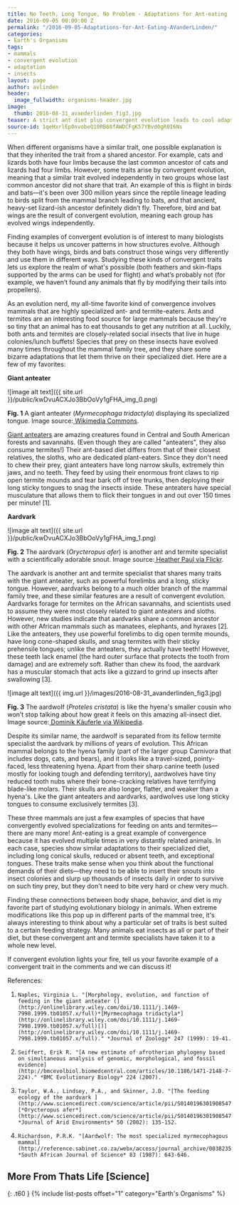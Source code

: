 ```yaml
---
title: No Teeth, Long Tongue, No Problem - Adaptations for Ant-eating
date: 2016-09-05 00:00:00 Z
permalink: "/2016-09-05-Adaptations-for-Ant-Eating-AVanderLinden/"
categories:
- Earth's Organisms
tags:
- mammals
- convergent evolution
- adaptation
- insects
layout: page
author: avlinden
header:
  image_fullwidth: organisms-header.jpg
image:
  thumb: 2016-08-31_avanderlinden_fig3.jpg
teaser: A strict ant diet plus convergent evolution leads to cool adaptations.
source-id: 1qeHxrlEp0nvobeQ10RB68fAWDCFgK57YBvd0gR0I6Ns
---
```


When different organisms have a similar trait, one possible explanation is that they inherited the trait from a shared ancestor.  For example, cats and lizards both have four limbs because the last common ancestor of cats and lizards had four limbs. However, some traits arise by convergent evolution, meaning that a similar trait evolved independently in two groups whose last common ancestor did not share that trait. An example of this is flight in birds and bats—it's been over 300 million years since the reptile lineage leading to birds split from the mammal branch leading to bats, and that ancient, heavy-set lizard-ish ancestor definitely didn’t fly. Therefore, bird and bat wings are the result of convergent evolution, meaning each group has evolved wings independently.

 

Finding examples of convergent evolution is of interest to many biologists because it helps us uncover patterns in how structures evolve. Although they both have wings, birds and bats construct those wings very differently and use them in different ways. Studying these kinds of convergent traits lets us explore the realm of what's possible (both feathers and skin-flaps supported by the arms can be used for flight) and what’s probably not (for example, we haven’t found any animals that fly by modifying their tails into propellers).  

 

As an evolution nerd, my all-time favorite kind of convergence involves mammals that are highly specialized ant- and termite-eaters. Ants and termites are an interesting food source for large mammals because they're so tiny that an animal has to eat thousands to get any nutrition at all. Luckily, both ants and termites are closely-related social insects that live in huge colonies/lunch buffets! Species that prey on these insects have evolved many times throughout the mammal family tree, and they share some bizarre adaptations that let them thrive on their specialized diet. Here are a few of my favorites:

 

**Giant anteater**

 ![image alt text]({{ site.url }}/public/kwDvuACXJo3BbOoVy1gFHA_img_0.png)

**Fig. 1** A giant anteater (*Myrmecophaga tridactyla*) displaying its specialized tongue. Image source:[ Wikimedia Commons](https://commons.wikimedia.org/wiki/File:Myrmecophaga_tridactyla_-Detroit_Zoo,_Michigan,_USA-8a.jpg).

 

[Giant anteaters](http://thatslifesci.com/2016-05-05-walking-with-giant-anteaters-nfalconi/) are amazing creatures found in Central and South American forests and savannahs. (Even though they are called "anteaters", they also consume termites!) Their ant-based diet differs from that of their closest relatives, the sloths, who are dedicated plant-eaters. Since they don't need to chew their prey, giant anteaters have long narrow skulls, extremely thin jaws, and no teeth. They feed by using their enormous front claws to rip open termite mounds and tear bark off of tree trunks, then deploying their long sticky tongues to snag the insects inside. These anteaters have special musculature that allows them to flick their tongues in and out over 150 times per minute! [1].

 

**Aardvark**

 

![image alt text]({{ site.url }}/public/kwDvuACXJo3BbOoVy1gFHA_img_1.png) 

**Fig. 2** The aardvark (*Orycteropus afer*) is another ant and termite specialist with a scientifically adorable snout. Image source:[ Heather Paul via Flickr](https://www.flickr.com/photos/warriorwoman531/9975218546).

 

The aardvark is another ant and termite specialist that shares many traits with the giant anteater, such as powerful forelimbs and a long, sticky tongue. However, aardvarks belong to a much older branch of the mammal family tree, and these similar features are a result of convergent evolution. Aardvarks forage for termites on the African savannahs, and scientists used to assume they were most closely related to giant anteaters and sloths. However, new studies indicate that aardvarks share a common ancestor with other African mammals such as manatees, elephants, and hyraxes [2]. Like the anteaters, they use powerful forelimbs to dig open termite mounds, have long cone-shaped skulls, and snag termites with their sticky prehensile tongues; unlike the anteaters, they actually have teeth! However, these teeth lack enamel (the hard outer surface that protects the tooth from damage) and are extremely soft. Rather than chew its food, the aardvark has a muscular stomach that acts like a gizzard to grind up insects after swallowing [3].

 

![image alt text]({{ img.url }}/images/2016-08-31_avanderlinden_fig3.jpg)

**Fig. 3** The aardwolf (*Proteles cristata*) is like the hyena's smaller cousin who won’t stop talking about how great it feels on this amazing all-insect diet. Image source:[ Dominik Käuferle via Wikipedia](https://en.wikipedia.org/wiki/Aardwolf#/media/File:Proteles_cristatus1.jpg).

 

 

Despite its similar name, the aardwolf is separated from its fellow termite specialist the aardvark by millions of years of evolution. This African mammal belongs to the hyena family (part of the larger group Carnivora that includes dogs, cats, and bears), and it looks like a travel-sized, pointy-faced, less threatening hyena. Apart from their sharp canine teeth (used mostly for looking tough and defending territory), aardwolves have tiny reduced tooth nubs where their bone-cracking relatives have terrifying blade-like molars. Their skulls are also longer, flatter, and weaker than a hyena's. Like the giant anteaters and aardvarks, aardwolves use long sticky tongues to consume exclusively termites [3]. 

 

These three mammals are just a few examples of species that have convergently evolved specializations for feeding on ants and termites—there are many more! Ant-eating is a great example of convergence because it has evolved multiple times in very distantly related animals. In each case, species show similar adaptations to their specialized diet, including long conical skulls, reduced or absent teeth, and exceptional tongues. These traits make sense when you think about the functional demands of their diets—they need to be able to insert their snouts into insect colonies and slurp up thousands of insects daily in order to survive on such tiny prey, but they don't need to bite very hard or chew very much.

 

Finding these connections between body shape, behavior, and diet is my favorite part of studying evolutionary biology in animals. When extreme modifications like this pop up in different parts of the mammal tree, it's always interesting to think about why a particular set of traits is best suited to a certain feeding strategy. Many animals eat insects as all or part of their diet, but these convergent ant and termite specialists have taken it to a whole new level.

 

If convergent evolution lights your fire, tell us your favorite example of a convergent trait in the comments and we can discuss it!

 

 

 

References:

 

1.     Naples, Virginia L. "[Morphology, evolution, and function of feeding in the giant anteater (](http://onlinelibrary.wiley.com/doi/10.1111/j.1469-7998.1999.tb01057.x/full)*[Myrmecophaga tridactyla*](http://onlinelibrary.wiley.com/doi/10.1111/j.1469-7998.1999.tb01057.x/full)[)](http://onlinelibrary.wiley.com/doi/10.1111/j.1469-7998.1999.tb01057.x/full)." *Journal of Zoology* 247 (1999): 19-41.

2.     Seiffert, Erik R. "[A new estimate of afrotherian phylogeny based on simultaneous analysis of genomic, morphological, and fossil evidence](http://bmcevolbiol.biomedcentral.com/articles/10.1186/1471-2148-7-224)." *BMC Evolutionary Biology* 224 (2007).

3.     Taylor, W.A., Lindsey, P.A., and Skinner, J.D. "[The feeding ecology of the aardvark ](http://www.sciencedirect.com/science/article/pii/S0140196301908547)[*Orycteropus afer*](http://www.sciencedirect.com/science/article/pii/S0140196301908547)." *Journal of Arid Environments* 50 (2002): 135-152.

4.     Richardson, P.R.K. "[Aardwolf: The most specialized myrmecophagous mammal](http://reference.sabinet.co.za/webx/access/journal_archive/00382353/6493.pdf)?" *South African Journal of Science* 83 (1987): 643-646.

 

## More From Thats Life [Science]
{: .t60 }
{% include list-posts offset="1" category="Earth's Organisms" %}
 

 

